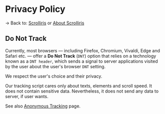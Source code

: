 # Privacy Policy

→ Back to: [Scrolliris](https://scrolliris.com) or [About Scrolliris](
https://about.scrolliris.com/)


## Do Not Track

Currently, most browsers — including Firefox, Chromium, Vivaldi, Edge and
Safari etc. — offer a **Do Not Track** (`DNT`) option that relies on a
technology known as a `DNT header`, which sends a signal to server
applications visited by the user about the user's browser `DNT` setting.

We respect the user's choice and their privacy.

Our tracking script cares only about texts, elements and scroll speed.
It does not contain sensitive data. Nevertheless, it does not send any
data to server, if user wants.

See also [Anonymous Tracking](/how_it_works/tracking.html) page.
